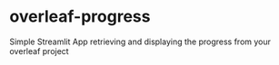# overleaf-progress
Simple Streamlit App retrieving and displaying the progress from your overleaf project
